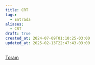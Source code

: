 ```yaml
---
title: CRT
tags:
  - Entrada
aliases:
  - CRT
draft: true
created_at: 2024-07-09T01:10:25-03:00
updated_at: 2025-02-13T22:47:43-03:00
---
```


[Toram](../../26/entrada/Toram.md)